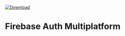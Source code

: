 [ ![Download](https://api.bintray.com/packages/joebirch/joebirch/firebase_auth_multiplatform/images/download.svg?version=0.1) ](https://bintray.com/joebirch/joebirch/firebase_auth_multiplatform/0.1/link)

# Firebase Auth Multiplatform
